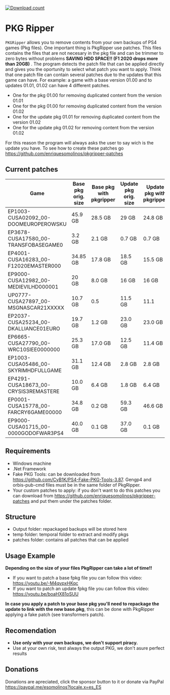 [![Download count](https://img.shields.io/github/downloads/enriquesomolinos/pkgripper/total.svg)](https://github.com/enriquesomolinos/pkgripper/releases)

# PKG Ripper

`PKGRipper` allows you to remove contents from your own backups of PS4 games (Pkg files).
One important thing is PkgRipper use patches. This files contains the files that are not necesary in the pkg file and can be trimmer to zero bytes without problems  **SAVING HDD SPACE!! (F1 2020 drops more than 20GB)**  . 
The program detects the patch file that can be applied directly and gives you the oportunity to select what patch you want to apply. Think that one patch file can contain several patches due to the updates that this game can have.
For example: a game with a base version 01.00 and to updates 01.01, 01.02 can have 4 different patches.
- One for the pkg 01.00 for removing duplicated content from the version 01.01
- One for the pkg 01.00 for removing duplicated content from the version 01.02
- One for the update pkg 01.01 for removing duplicated content from the version 01.02
- One for the update pkg 01.02 for removing content from the version 01.02

For this reason the program will always asks the user to say wich is the update you have.
To see how to create these patches go https://github.com/enriquesomolinos/pkgripper-patches

## Current patches
| Game                                 	| Base pkg orig. size 	| Base pkg with pkgripper 	| Update pkg orig. size 	| Update pkg with pkgripper 	|
|--------------------------------------	|---------------------	|-------------------------	|-----------------------	|---------------------------	|
| EP1003-CUSA02092_00-DOOMEUROPEROWSKU 	| 45.9 GB             	| 28.5 GB                 	| 29 GB                 	| 24.8 GB                   	|
| EP3678-CUSA17580_00-TRANSFOBASEGAME0 	| 3.2 GB              	| 2.1 GB                  	| 0.7 GB                	| 0.7 GB                    	|
| EP4001-CUSA16283_00-F12020EMASTER000 	| 34.85 GB            	| 17.8 GB                 	| 18.5 GB               	| 15.5 GB                   	|
| EP9000-CUSA12982_00-MEDIEVILHD000001 	| 20 GB               	| 8.0 GB                  	| 16 GB                 	| 16 GB                     	|
| UP0777-CUSA27897_00-MSGNASCAR21XXXXX 	| 10.7 GB             	| 0.5                     	| 11.5 GB               	| 11.1                      	|
| EP2037-CUSA25234_00-DKALLIANCE01EURO 	| 19.7 GB              | 1.2 GB                   | 23.0 GB                | 23.0 GB                      	|
| EP6665-CUSA27790_00-WRC10SIEE0000000 	| 25.3 GB              | 17.0 GB                  | 12.5 GB                | 11.4 GB                      	|
| EP1003-CUSA05486_00-SKYRIMHDFULLGAME 	| 31.1 GB               | 12.4 GB                   |  2.8 GB                  	|  2.8 GB                      	|
| EP4291-CUSA18673_00-CRYSIS3REMASTERE 	| 10.0 GB               |  6.4 GB                   |  1.8 GB                  	|  6.4 GB                      	|
| EP0001-CUSA15778_00-FARCRY6GAME00000 	| 34.8 GB               | 0.2 GB                    |  59.3 GB                  	| 46.6 GB                      	|
| EP9000-CUSA01715_00-0000GODOFWAR3PS4 	| 40.0 GB               | 0.1 GB                    | 37.0 GB                  	|  0.1 GB                      	|


## Requirements
 - Windows machine
 - .Net Framework
 - Fake PKG Tools: can be downloaded from  https://github.com/CyB1K/PS4-Fake-PKG-Tools-3.87. Gengp4 and orbis-pub-cmd files must be in the same folder of PkgRipper.
 - Your custom patches to apply: if you don't want to do this patches you can download from https://github.com/enriquesomolinos/pkgripper-patches and put them under the patches folder.

## Structure
- Output folder: repackaged backups will be stored here
- temp folder: temporal folder to extract and modify pkgs
- patches folder: contains all patches that can be applied

## Usage Example
**Depending on the size of your files PkgRipper can take a lot of time!!**
- If you want to patch a base fpkg file you can follow this video: https://youtu.be/-M4qvpxHKqc
- If you want to patch an update fpkg file you can follow this video: https://youtu.be/boaHX81oSUU

**In case you apply a patch to your base pkg you'll need to repackage the update to link with the new base.pkg**, this can be done with PkgRipper applying a fake patch (see transformers patch).

## Recomendation
- **Use only with your own backups, we don't support piracy.**
- Use at your own risk, test always the output PKG, we don't asure perfect results

## Donations
Donations are apreciated, click the sponsor button to it or donate via PayPal https://paypal.me/esomolinos?locale.x=es_ES



